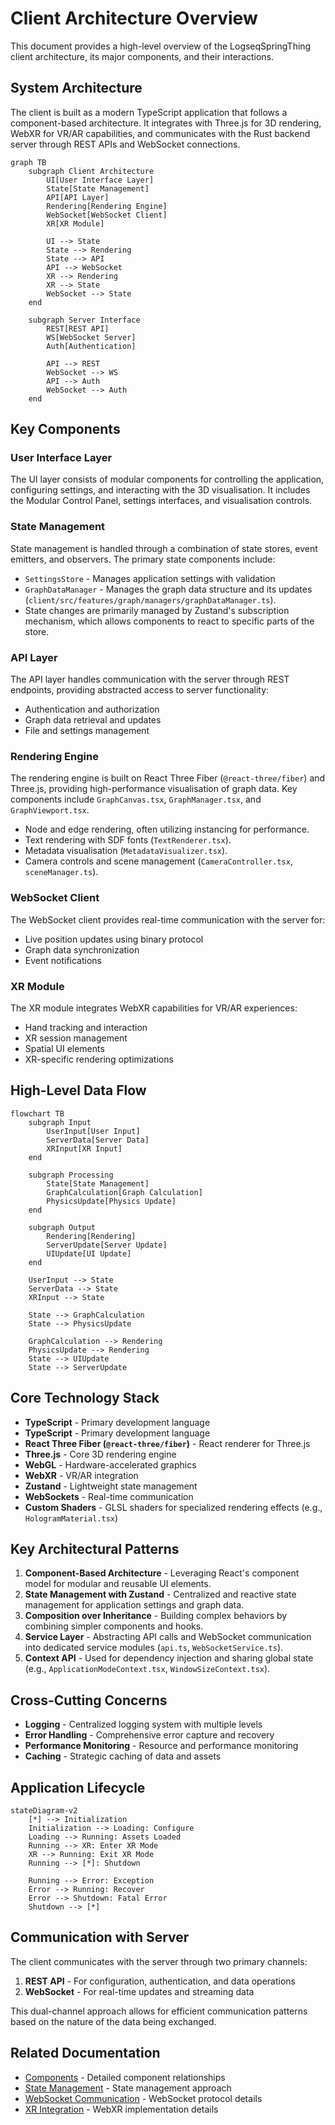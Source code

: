 # Client Architecture Overview

This document provides a high-level overview of the LogseqSpringThing client architecture, its major components, and their interactions.

## System Architecture

The client is built as a modern TypeScript application that follows a component-based architecture. It integrates with Three.js for 3D rendering, WebXR for VR/AR capabilities, and communicates with the Rust backend server through REST APIs and WebSocket connections.

```mermaid
graph TB
    subgraph Client Architecture
        UI[User Interface Layer]
        State[State Management]
        API[API Layer]
        Rendering[Rendering Engine]
        WebSocket[WebSocket Client]
        XR[XR Module]
        
        UI --> State
        State --> Rendering
        State --> API
        API --> WebSocket
        XR --> Rendering
        XR --> State
        WebSocket --> State
    end
    
    subgraph Server Interface
        REST[REST API]
        WS[WebSocket Server]
        Auth[Authentication]
        
        API --> REST
        WebSocket --> WS
        API --> Auth
        WebSocket --> Auth
    end
```

## Key Components

### User Interface Layer
The UI layer consists of modular components for controlling the application, configuring settings, and interacting with the 3D visualisation. It includes the Modular Control Panel, settings interfaces, and visualisation controls.

### State Management
State management is handled through a combination of state stores, event emitters, and observers. The primary state components include:
- `SettingsStore` - Manages application settings with validation
- `GraphDataManager` - Manages the graph data structure and its updates (`client/src/features/graph/managers/graphDataManager.ts`).
- State changes are primarily managed by Zustand's subscription mechanism, which allows components to react to specific parts of the store.

### API Layer
The API layer handles communication with the server through REST endpoints, providing abstracted access to server functionality:
- Authentication and authorization
- Graph data retrieval and updates
- File and settings management

### Rendering Engine
The rendering engine is built on React Three Fiber (`@react-three/fiber`) and Three.js, providing high-performance visualisation of graph data. Key components include `GraphCanvas.tsx`, `GraphManager.tsx`, and `GraphViewport.tsx`.
- Node and edge rendering, often utilizing instancing for performance.
- Text rendering with SDF fonts (`TextRenderer.tsx`).
- Metadata visualisation (`MetadataVisualizer.tsx`).
- Camera controls and scene management (`CameraController.tsx`, `sceneManager.ts`).

### WebSocket Client
The WebSocket client provides real-time communication with the server for:
- Live position updates using binary protocol
- Graph data synchronization
- Event notifications

### XR Module
The XR module integrates WebXR capabilities for VR/AR experiences:
- Hand tracking and interaction
- XR session management
- Spatial UI elements
- XR-specific rendering optimizations

## High-Level Data Flow

```mermaid
flowchart TB
    subgraph Input
        UserInput[User Input]
        ServerData[Server Data]
        XRInput[XR Input]
    end
    
    subgraph Processing
        State[State Management]
        GraphCalculation[Graph Calculation]
        PhysicsUpdate[Physics Update]
    end
    
    subgraph Output
        Rendering[Rendering]
        ServerUpdate[Server Update]
        UIUpdate[UI Update]
    end
    
    UserInput --> State
    ServerData --> State
    XRInput --> State
    
    State --> GraphCalculation
    State --> PhysicsUpdate
    
    GraphCalculation --> Rendering
    PhysicsUpdate --> Rendering
    State --> UIUpdate
    State --> ServerUpdate
```

## Core Technology Stack

- **TypeScript** - Primary development language
- **TypeScript** - Primary development language
- **React Three Fiber (`@react-three/fiber`)** - React renderer for Three.js
- **Three.js** - Core 3D rendering engine
- **WebGL** - Hardware-accelerated graphics
- **WebXR** - VR/AR integration
- **Zustand** - Lightweight state management
- **WebSockets** - Real-time communication
- **Custom Shaders** - GLSL shaders for specialized rendering effects (e.g., `HologramMaterial.tsx`)

## Key Architectural Patterns

1. **Component-Based Architecture** - Leveraging React's component model for modular and reusable UI elements.
2. **State Management with Zustand** - Centralized and reactive state management for application settings and graph data.
3. **Composition over Inheritance** - Building complex behaviors by combining simpler components and hooks.
4. **Service Layer** - Abstracting API calls and WebSocket communication into dedicated service modules (`api.ts`, `WebSocketService.ts`).
5. **Context API** - Used for dependency injection and sharing global state (e.g., `ApplicationModeContext.tsx`, `WindowSizeContext.tsx`).

## Cross-Cutting Concerns

- **Logging** - Centralized logging system with multiple levels
- **Error Handling** - Comprehensive error capture and recovery
- **Performance Monitoring** - Resource and performance monitoring
- **Caching** - Strategic caching of data and assets

## Application Lifecycle

```mermaid
stateDiagram-v2
    [*] --> Initialization
    Initialization --> Loading: Configure
    Loading --> Running: Assets Loaded
    Running --> XR: Enter XR Mode
    XR --> Running: Exit XR Mode
    Running --> [*]: Shutdown
    
    Running --> Error: Exception
    Error --> Running: Recover
    Error --> Shutdown: Fatal Error
    Shutdown --> [*]
```

## Communication with Server

The client communicates with the server through two primary channels:

1. **REST API** - For configuration, authentication, and data operations
2. **WebSocket** - For real-time updates and streaming data

This dual-channel approach allows for efficient communication patterns based on the nature of the data being exchanged.

## Related Documentation

- [Components](components.md) - Detailed component relationships
- [State Management](state.md) - State management approach
- [WebSocket Communication](websocket.md) - WebSocket protocol details
- [XR Integration](xr.md) - WebXR implementation details